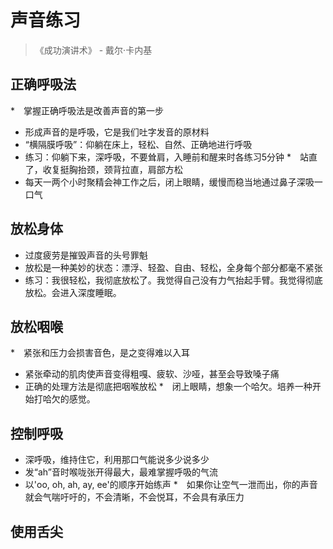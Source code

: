 # 声音练习

> 《成功演讲术》 - 戴尔·卡内基

## 正确呼吸法
*　掌握正确呼吸法是改善声音的第一步
* 形成声音的是呼吸，它是我们吐字发音的原材料
* “横隔膜呼吸”：仰躺在床上，轻松、自然、正确地进行呼吸
* 练习：仰躺下来，深呼吸，不要耸肩，入睡前和醒来时各练习5分钟
*　站直了，收复挺胸抬颈，颈背拉直，肩部方松
* 每天一两个小时聚精会神工作之后，闭上眼睛，缓慢而稳当地通过鼻子深吸一口气

## 放松身体
* 过度疲劳是摧毁声音的头号罪魁
* 放松是一种美妙的状态：漂浮、轻盈、自由、轻松，全身每个部分都毫不紧张
* 练习：我很轻松，我彻底放松了。我觉得自己没有力气抬起手臂。我觉得彻底放松。会进入深度睡眠。

## 放松咽喉
*　紧张和压力会损害音色，是之变得难以入耳
* 紧张牵动的肌肉使声音变得粗嘎、疲软、沙哑，甚至会导致嗓子痛
* 正确的处理方法是彻底把咽喉放松
*　闭上眼睛，想象一个哈欠。培养一种开始打哈欠的感觉。

## 控制呼吸
* 深呼吸，维持住它，利用那口气能说多少说多少
* 发“ah”音时喉咙张开得最大，最难掌握呼吸的气流
* 以'oo, oh, ah, ay, ee'的顺序开始练声
*　如果你让空气一泄而出，你的声音就会气喘吁吁的，不会清晰，不会悦耳，不会具有承压力

## 使用舌尖

















